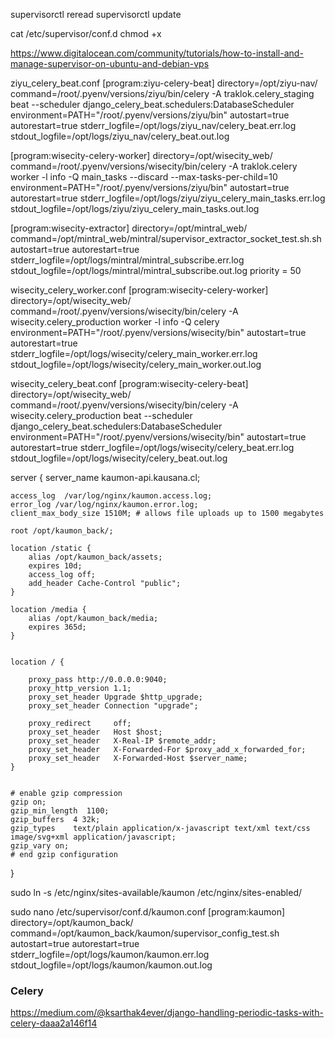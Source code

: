 
supervisorctl reread
supervisorctl update

cat /etc/supervisor/conf.d
chmod +x

<https://www.digitalocean.com/community/tutorials/how-to-install-and-manage-supervisor-on-ubuntu-and-debian-vps>


ziyu_celery_beat.conf
[program:ziyu-celery-beat]
directory=/opt/ziyu-nav/
command=/root/.pyenv/versions/ziyu/bin/celery -A traklok.celery_staging beat --scheduler django_celery_beat.schedulers:DatabaseScheduler
environment=PATH="/root/.pyenv/versions/ziyu/bin"
autostart=true
autorestart=true
stderr_logfile=/opt/logs/ziyu_nav/celery_beat.err.log
stdout_logfile=/opt/logs/ziyu_nav/celery_beat.out.log


[program:wisecity-celery-worker]
directory=/opt/wisecity_web/
command=/root/.pyenv/versions/wisecity/bin/celery -A traklok.celery worker -l info -Q main_tasks --discard --max-tasks-per-child=10
environment=PATH="/root/.pyenv/versions/ziyu/bin"
autostart=true
autorestart=true
stderr_logfile=/opt/logs/ziyu/ziyu_celery_main_tasks.err.log
stdout_logfile=/opt/logs/ziyu/ziyu_celery_main_tasks.out.log


[program:wisecity-extractor]
directory=/opt/mintral_web/
command=/opt/mintral_web/mintral/supervisor_extractor_socket_test.sh.sh
autostart=true
autorestart=true
stderr_logfile=/opt/logs/mintral/mintral_subscribe.err.log
stdout_logfile=/opt/logs/mintral/mintral_subscribe.out.log
priority = 50


wisecity_celery_worker.conf
[program:wisecity-celery-worker]
directory=/opt/wisecity_web/
command=/root/.pyenv/versions/wisecity/bin/celery -A wisecity.celery_production worker -l info -Q celery
environment=PATH="/root/.pyenv/versions/wisecity/bin"
autostart=true
autorestart=true
stderr_logfile=/opt/logs/wisecity/celery_main_worker.err.log
stdout_logfile=/opt/logs/wisecity/celery_main_worker.out.log


wisecity_celery_beat.conf
[program:wisecity-celery-beat]
directory=/opt/wisecity_web/
command=/root/.pyenv/versions/wisecity/bin/celery -A wisecity.celery_production beat --scheduler django_celery_beat.schedulers:DatabaseScheduler
environment=PATH="/root/.pyenv/versions/wisecity/bin"
autostart=true
autorestart=true
stderr_logfile=/opt/logs/wisecity/celery_beat.err.log
stdout_logfile=/opt/logs/wisecity/celery_beat.out.log



server {
    server_name kaumon-api.kausana.cl;

    access_log  /var/log/nginx/kaumon.access.log;
    error_log /var/log/nginx/kaumon.error.log;
    client_max_body_size 1510M; # allows file uploads up to 1500 megabytes

    root /opt/kaumon_back/;

    location /static {
        alias /opt/kaumon_back/assets;
        expires 10d;
        access_log off;
        add_header Cache-Control "public";
    }

    location /media {
        alias /opt/kaumon_back/media;
        expires 365d;
    }


    location / {

        proxy_pass http://0.0.0.0:9040;
        proxy_http_version 1.1;
        proxy_set_header Upgrade $http_upgrade;
        proxy_set_header Connection "upgrade";

        proxy_redirect     off;
        proxy_set_header   Host $host;
        proxy_set_header   X-Real-IP $remote_addr;
        proxy_set_header   X-Forwarded-For $proxy_add_x_forwarded_for;
        proxy_set_header   X-Forwarded-Host $server_name;
    }


    # enable gzip compression
    gzip on;
    gzip_min_length  1100;
    gzip_buffers  4 32k;
    gzip_types    text/plain application/x-javascript text/xml text/css image/svg+xml application/javascript;
    gzip_vary on;
    # end gzip configuration

}

sudo ln -s /etc/nginx/sites-available/kaumon /etc/nginx/sites-enabled/

sudo nano /etc/supervisor/conf.d/kaumon.conf
[program:kaumon]
directory=/opt/kaumon_back/
command=/opt/kaumon_back/kaumon/supervisor_config_test.sh
autostart=true
autorestart=true
stderr_logfile=/opt/logs/kaumon/kaumon.err.log
stdout_logfile=/opt/logs/kaumon/kaumon.out.log

### Celery

https://medium.com/@ksarthak4ever/django-handling-periodic-tasks-with-celery-daaa2a146f14